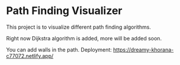 # Path Finding Visualizer

This project is to visualize different path finding algorithms.

Right now Dijkstra algorithm is added, more will be added soon.

You can add walls in the path.
Deployment: https://dreamy-khorana-c77072.netlify.app/
